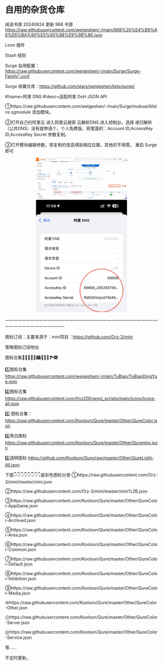 # 自用的杂货仓库


阅读书源
20240824 更新 968 书源
https://raw.githubusercontent.com/weigeshen/-/main/968%20%E4%B9%A6%E6%BA%90%E5%90%88%E9%9B%86.json


 Loon 插件


Stash 规则



Surge 自用配置：https://raw.githubusercontent.com/weigeshen/-/main/Surge/Surge-Family¹.conf

Surge 收藏仓库：https://github.com/stars/weigeshen/lists/surge/

#!name=阿里 DNS
#!desc=适配阿里 DoH JSON API

①https://raw.githubusercontent.com/weigeshen/-/main/Surge/mokuai/Alidns.sgmodule
添加模块。

②打开自己的阿里云 进入阿里云搜索 云解析DNS 进入控制台，选择 递归解析（公共DNS）没有就申请个，个人免费版，把里面的：Account ID,AccessKey ID,AccessKey Secret 参数复制。

③打开模块编辑参数，把复制的信息填到相应位置，其他的不用管。 重启 Surge 即可


<p align="center">
<img src="https://raw.githubusercontent.com/weigeshen/-/main/Surge/TuPian/IMG_4589.jpeg" width="300"></img>
<img src="https://raw.githubusercontent.com/weigeshen/-/main/Surge/TuPian/IMG_4591.jpeg" width="300"></img>
</p>

一一一一一一一一一一一一一一一一一一一一一一一一一一一一一一一一一一一一一一一一一一一一一一一一一一

图标订阅：主要来源于：mini项目：https://github.com/Orz-3/mini

策略图标订阅地址

图标合集🌄🌆🌁🗾🌠🏙️🎑🎇🌃🏞️🎆

1️⃣图标合集 https://raw.githubusercontent.com/weigeshen/-/main/TuBiao/TuBiaoDingYue.json

2️⃣图标合集 https://raw.githubusercontent.com/fmz200/wool_scripts/main/icons/icons-all.json

3️⃣ 图标合集：https://raw.githubusercontent.com/Koolson/Qure/master/Other/QureColor.json

4️⃣黑白图标 https://raw.githubusercontent.com/Koolson/Qure/master/Other/Quremini.json

5️⃣透明图标 https://github.com/Koolson/Qure/raw/master/Other/QureLight-All.json

下面👇👇👇👇👇👇👇👇是彩色图标分类
①https://raw.githubusercontent.com/Orz-3/mini/master/mini.json

②https://raw.githubusercontent.com/Orz-3/mini/master/mini%2B.json

③https://raw.githubusercontent.com/Koolson/Qure/master/Other/QureColor-AppGame.json

④https://raw.githubusercontent.com/Koolson/Qure/master/Other/QureColor-Archived.json

⑤https://raw.githubusercontent.com/Koolson/Qure/master/Other/QureColor-Area.json

⑥https://raw.githubusercontent.com/Koolson/Qure/master/Other/QureColor-Common.json

⑦https://raw.githubusercontent.com/Koolson/Qure/master/Other/QureColor-Default.json

⑧https://raw.githubusercontent.com/Koolson/Qure/master/Other/QureColor-Inhibition.json

⑨https://raw.githubusercontent.com/Koolson/Qure/master/Other/QureColor-Media.json

⑩https://raw.githubusercontent.com/Koolson/Qure/master/Other/QureColor-Other.json

⑪https://raw.githubusercontent.com/Koolson/Qure/master/Other/QureColor-Server.json

⑫https://raw.githubusercontent.com/Koolson/Qure/master/Other/QureColor-Service.json


等……


不定时更新。
